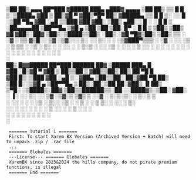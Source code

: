 ▒██   ██▒ ▄▄▄       ██▀███  ▓█████  ███▄ ▄███▓       ▄▄▄▄   ▒██   ██▒
▒▒ █ █ ▒░▒████▄    ▓██ ▒ ██▒▓█   ▀ ▓██▒▀█▀ ██▒      ▓█████▄ ▒▒ █ █ ▒░
░░  █   ░▒██  ▀█▄  ▓██ ░▄█ ▒▒███   ▓██    ▓██░      ▒██▒ ▄██░░  █   ░
 ░ █ █ ▒ ░██▄▄▄▄██ ▒██▀▀█▄  ▒▓█  ▄ ▒██    ▒██       ▒██░█▀   ░ █ █ ▒ 
▒██▒ ▒██▒ ▓█   ▓██▒░██▓ ▒██▒░▒████▒▒██▒   ░██▒      ░▓█  ▀█▓▒██▒ ▒██▒
▒▒ ░ ░▓ ░ ▒▒   ▓▒█░░ ▒▓ ░▒▓░░░ ▒░ ░░ ▒░   ░  ░      ░▒▓███▀▒▒▒ ░ ░▓ ░
░░   ░▒ ░  ▒   ▒▒ ░  ░▒ ░ ▒░ ░ ░  ░░  ░      ░      ▒░▒   ░ ░░   ░▒ ░
 ░    ░    ░   ▒     ░░   ░    ░   ░      ░          ░    ░  ░    ░  
 ░    ░        ░  ░   ░        ░  ░       ░          ░       ░    ░  
                                                          ░          
 ██▒   █▓▓█████  ██▀███    ██████  ██▓ ▒█████   ███▄    █            
▓██░   █▒▓█   ▀ ▓██ ▒ ██▒▒██    ▒ ▓██▒▒██▒  ██▒ ██ ▀█   █            
 ▓██  █▒░▒███   ▓██ ░▄█ ▒░ ▓██▄   ▒██▒▒██░  ██▒▓██  ▀█ ██▒           
  ▒██ █░░▒▓█  ▄ ▒██▀▀█▄    ▒   ██▒░██░▒██   ██░▓██▒  ▐▌██▒           
   ▒▀█░  ░▒████▒░██▓ ▒██▒▒██████▒▒░██░░ ████▓▒░▒██░   ▓██░           
   ░ ▐░  ░░ ▒░ ░░ ▒▓ ░▒▓░▒ ▒▓▒ ▒ ░░▓  ░ ▒░▒░▒░ ░ ▒░   ▒ ▒            
   ░ ░░   ░ ░  ░  ░▒ ░ ▒░░ ░▒  ░ ░ ▒ ░  ░ ▒ ▒░ ░ ░░   ░ ▒░           
     ░░     ░     ░░   ░ ░  ░  ░   ▒ ░░ ░ ░ ▒     ░   ░ ░            
      ░     ░  ░   ░           ░   ░      ░ ░           ░            
     ░                                                               

     ======= Tutorial 1 =======
     First: To start Xarem BX Version (Archived Version + Batch) will need to unpack .zip / .rar file
     ...
     ======= Globales =======
     ---License--- ======= Globales =======
     XaremBX since 2023&2024 the hills company, do not pirate premium functions, is illegal
     ======= End =======
